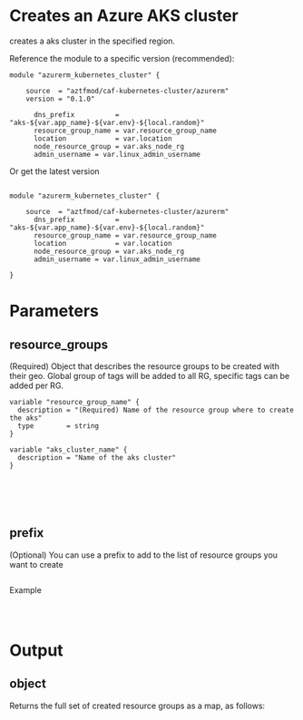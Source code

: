 
# Creates an Azure AKS cluster

creates a aks cluster in the specified region.

Reference the module to a specific version (recommended):

```hcl
module "azurerm_kubernetes_cluster" {

    source  = "aztfmod/caf-kubernetes-cluster/azurerm"
    version = "0.1.0"
  
      dns_prefix          = "aks-${var.app_name}-${var.env}-${local.random}"
      resource_group_name = var.resource_group_name
      location            = var.location
      node_resource_group = var.aks_node_rg
      admin_username = var.linux_admin_username

```

Or get the latest version

```hcl

module "azurerm_kubernetes_cluster" {

    source  = "aztfmod/caf-kubernetes-cluster/azurerm"
      dns_prefix          = "aks-${var.app_name}-${var.env}-${local.random}"
      resource_group_name = var.resource_group_name
      location            = var.location
      node_resource_group = var.aks_node_rg
      admin_username = var.linux_admin_username

}
```

# Parameters

## resource_groups

(Required) Object that describes the resource groups to be created with their geo.
Global group of tags will be added to all RG, specific tags can be added per RG.

```hcl
variable "resource_group_name" {
  description = "(Required) Name of the resource group where to create the aks"
  type        = string
}
```

```hcl
variable "aks_cluster_name" {
  description = "Name of the aks cluster"
}
```
 
```hcl


```

```hcl


```

```hcl

```

## prefix

(Optional) You can use a prefix to add to the list of resource groups you want to create

```hcl

```

Example

```hcl



```

# Output

## object

Returns the full set of created resource groups as a map, as follows:

```hcl







```
